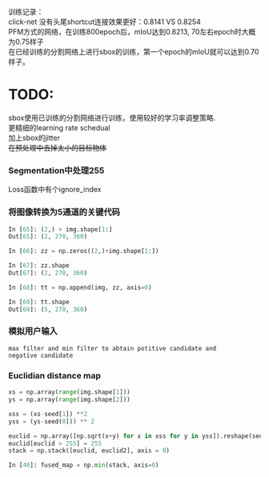 



训练记录：<br>
click-net 没有头尾shortcut连接效果更好：0.8141 VS 0.8254<br>
PFM方式的网络，在训练800epoch后，mIoU达到0.8213, 70左右epoch时大概为0.75样子<br>
在已经训练的分割网络上进行sbox的训练，第一个epoch的mIoU就可以达到0.70样子。<br>




# TODO:
sbox使用已训练的分割网络进行训练，使用较好的学习率调整策略.<br>
更精细的learning rate schedual<br>
加上sbox的jitter<br>
~~在预处理中去掉太小的目标物体~~<br>

### Segmentation中处理255
Loss函数中有个ignore_index


### 将图像转换为5通道的关键代码
```python
In [65]: (2,) + img.shape[1:]
Out[65]: (2, 270, 360)

In [66]: zz = np.zeros((2,)+img.shape[1:])

In [67]: zz.shape
Out[67]: (2, 270, 360)

In [68]: tt = np.append(img, zz, axis=0)

In [69]: tt.shape
Out[69]: (5, 270, 360)
```

### 模拟用户输入
    max filter and min filter to abtain potitive candidate and
    negative candidate
    

### Euclidian distance map
```python
xs = np.array(range(img.shape[1]))
ys = np.array(range(img.shape[2]))

xss = (xs-seed[1]) **2
yss = (ys-seed(0])) ** 2

euclid = np.array([np.sqrt(x+y) for x in xss for y in yss]).reshape(seed).astype(np.int32)
euclid[euclid > 255] = 255
stack = np.stack([euclid, euclid2], axis = 0)                                                                                                                  

In [40]: fused_map = np.min(stack, axis=0)            
```

